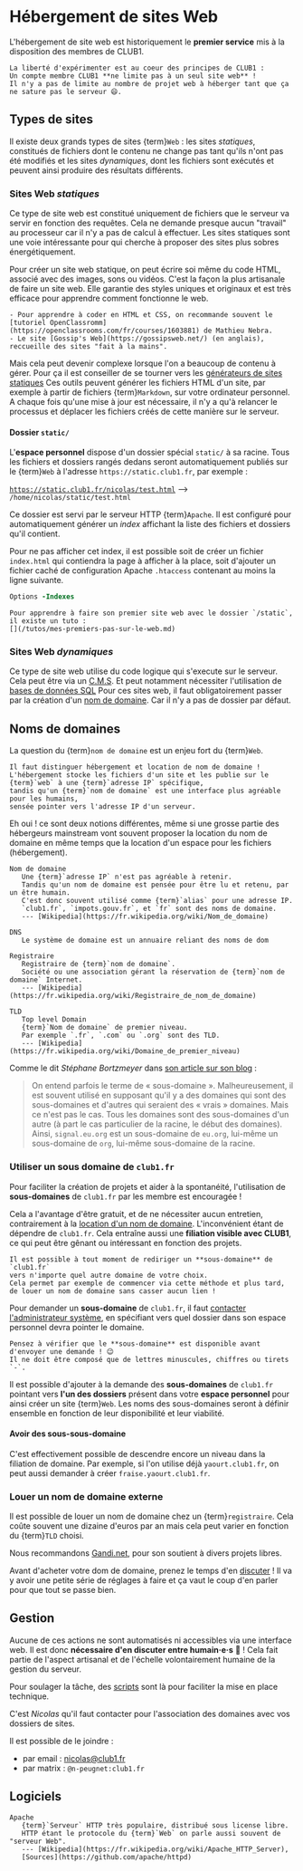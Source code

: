 Hébergement de sites Web
========================

L'hébergement de site web est historiquement le **premier service** mis à la disposition des membres de CLUB1.

```{important}
La liberté d'expérimenter est au coeur des principes de CLUB1 :
Un compte membre CLUB1 **ne limite pas à un seul site web** !
Il n'y a pas de limite au nombre de projet web à héberger tant que ça ne sature pas le serveur 😄.
```



Types de sites
--------------


Il existe deux grands types de sites {term}`Web` : les sites _statiques_,
constitués de fichiers dont le contenu ne change pas tant qu'ils n'ont pas
été modifiés et les sites _dynamiques_, dont les fichiers sont exécutés et
peuvent ainsi produire des résultats différents.

### Sites Web _statiques_

Ce type de site web est constitué uniquement de fichiers que le serveur va servir en fonction des requêtes.
Cela ne demande presque aucun "travail" au processeur car il n'y a pas de calcul à effectuer.
Les sites statiques sont une voie intéressante pour qui cherche à proposer des sites plus sobres énergétiquement.

Pour créer un site web statique, on peut écrire soi même du code HTML,
associé avec des images, sons ou vidéos.
C'est la façon la plus artisanale de faire un site web.
Elle garantie des styles uniques et originaux et est très efficace pour apprendre comment fonctionne le web.

```{tip}
- Pour apprendre à coder en HTML et CSS, on recommande souvent le [tutoriel OpenClassromm](https://openclassrooms.com/fr/courses/1603881) de Mathieu Nebra.
- Le site [Gossip's Web](https://gossipsweb.net/) (en anglais), reccueille des sites "fait à la mains".
```

Mais cela peut devenir complexe lorsque l'on a beaucoup de contenu à gérer.
Pour ça il est conseiller de se tourner vers les [générateurs de sites statiques](https://fr.wikipedia.org/wiki/G%C3%A9n%C3%A9rateur_de_site_statique)
Ces outils peuvent générer les fichiers HTML d'un site, par exemple à partir de fichiers {term}`Markdown`,
sur votre ordinateur personnel.
A chaque fois qu'une mise à jour est nécessaire, il n'y a qu'à relancer le processus et
déplacer les fichiers créés de cette manière sur le serveur.

#### Dossier `static/`

L'**espace personnel** dispose d'un dossier spécial `static/` à sa racine.
Tous les fichiers et dossiers rangés dedans seront automatiquement publiés
sur le {term}`Web` à l'adresse `https://static.club1.fr`, par exemple :

[`https://static.club1.fr/nicolas/test.html`](https://static.club1.fr/nicolas/test.html)
--> `/home/nicolas/static/test.html`

Ce dossier est servi par le serveur HTTP {term}`Apache`.
Il est configuré pour automatiquement générer un _index_ affichant la liste
des fichiers et dossiers qu'il contient.

Pour ne pas afficher cet index, il est possible soit de créer un fichier
`index.html` qui contiendra la page à afficher à la place, soit d'ajouter
un fichier caché de configuration Apache `.htaccess` contenant au moins la
ligne suivante.

```apache
Options -Indexes
```

```{tip}
Pour apprendre à faire son premier site web avec le dossier `/static`,
il existe un tuto :
[](/tutos/mes-premiers-pas-sur-le-web.md)
```

### Sites Web _dynamiques_

Ce type de site web utilise du code logique qui s'execute sur le serveur.
Cela peut être via un [C.M.S](https://fr.wikipedia.org/wiki/Syst%C3%A8me_de_gestion_de_contenu).
Et peut notamment nécessiter l'utilisation de [bases de données SQL](sql.md)
Pour ces sites web, il faut obligatoirement passer par la création d'un [nom de domaine](#noms-de-domaines).
Car il n'y a pas de dossier par défaut.


Noms de domaines
----------------

La question du {term}`nom de domaine` est un enjeu fort du {term}`Web`.

```{important}
Il faut distinguer hébergement et location de nom de domaine !
L'hébergement stocke les fichiers d'un site et les publie sur le {term}`web` à une {term}`adresse IP` spécifique,
tandis qu'un {term}`nom de domaine` est une interface plus agréable pour les humains,
sensée pointer vers l'adresse IP d'un serveur.
```

Eh oui ! ce sont deux notions différentes, même si une grosse partie des hébergeurs mainstream
vont souvent proposer la location du nom de domaine
en même temps que la location d'un espace pour les fichiers (hébergement).



```{glossary}
Nom de domaine
   Une {term}`adresse IP` n'est pas agréable à retenir.
   Tandis qu'un nom de domaine est pensée pour être lu et retenu, par un être humain.
   C'est donc souvent utilisé comme {term}`alias` pour une adresse IP.
   `club1.fr`, `impots.gouv.fr`, et `fr` sont des noms de domaine.
   --- [Wikipedia](https://fr.wikipedia.org/wiki/Nom_de_domaine)

DNS
   Le système de domaine est un annuaire reliant des noms de dom

Registraire
   Registraire de {term}`nom de domaine`.
   Société ou une association gérant la réservation de {term}`nom de domaine` Internet.
   --- [Wikipedia](https://fr.wikipedia.org/wiki/Registraire_de_nom_de_domaine)

TLD
   Top level Domain
   {term}`Nom de domaine` de premier niveau.
   Par exemple `.fr`, `.com` ou `.org` sont des TLD.
   --- [Wikipedia](https://fr.wikipedia.org/wiki/Domaine_de_premier_niveau)
```

Comme le dit *Stéphane Bortzmeyer* dans [son article sur son blog](https://www.bortzmeyer.org/parties-nom-domaine.html) :

> On entend parfois le terme de « sous-domaine ».
> Malheureusement, il est souvent utilisé en supposant qu'il y a des domaines
> qui sont des sous-domaines et d'autres qui seraient des « vrais » domaines.
> Mais ce n'est pas le cas. Tous les domaines sont des sous-domaines d'un autre
> (à part le cas particulier de la racine, le début des domaines).
> Ainsi, `signal.eu.org` est un sous-domaine de `eu.org`, lui-même un sous-domaine de `org`,
> lui-même sous-domaine de la racine.

### Utiliser un sous domaine de `club1.fr`

Pour faciliter la création de projets et aider à la spontanéité,
l'utilisation de **sous-domaines** de `club1.fr` par les membre est encouragée !

Cela a l'avantage d'être gratuit, et de ne nécessiter aucun entretien,
contrairement à la [location d'un nom de domaine](#louer-un-nom-de-domaine-externe).
L'inconvénient étant de dépendre de `club1.fr`.
Cela entraîne aussi une **filiation visible avec CLUB1**,
ce qui peut être gênant ou intéressant en fonction des projets.

```{tip}
Il est possible à tout moment de rediriger un **sous-domaine** de `club1.fr`
vers n'importe quel autre domaine de votre choix.
Cela permet par exemple de commencer via cette méthode et plus tard,
de louer un nom de domaine sans casser aucun lien !
```

Pour demander un **sous-domaine** de `club1.fr`,
il faut [contacter l'administrateur système](#gestion),
en spécifiant vers quel dossier dans son espace personnel devra pointer le domaine.

```{warning}
Pensez à vérifier que le **sous-domaine** est disponible avant d'envoyer une demande ! 😉
Il ne doit être composé que de lettres minuscules, chiffres ou tirets `-`.
```

Il est possible d'ajouter à la demande des **sous-domaines** de `club1.fr`
pointant vers **l'un des dossiers** présent dans votre **espace personnel**
pour ainsi créer un site {term}`Web`. Les noms des sous-domaines seront à définir
ensemble en fonction de leur disponibilité et leur viabilité.


#### Avoir des sous-sous-domaine


C'est effectivement possible de descendre encore un niveau dans la filiation de domaine.
Par exemple, si l'on utilise déjà `yaourt.club1.fr`, on peut aussi demander à créer `fraise.yaourt.club1.fr`.


### Louer un nom de domaine externe

Il est possible de louer un nom de domaine chez un {term}`registraire`.
Cela coûte souvent une dizaine d'euros par an mais cela peut varier en fonction du {term}`TLD` choisi.

Nous recommandons [Gandi.net](https://www.gandi.net/fr/domain), pour son soutient à divers projets libres.

Avant d'acheter votre dom de domaine, prenez le temps d'en [discuter](#gestion) !
Il va y avoir une petite série de réglages à faire
et ça vaut le coup d'en parler pour que tout se passe bien.


Gestion
-------

Aucune de ces actions ne sont automatisés ni accessibles via une interface web.
Il est donc **nécessaire d'en discuter entre humain&middot;e&middot;s** 🍺 !
Cela fait partie de l'aspect artisanal et de l'échelle volontairement humaine de la gestion du serveur.

Pour soulager la tâche,
des [scripts](https://github.com/club-1/hosting) sont là pour faciliter la mise en place technique.

C'est _Nicolas_ qu'il faut contacter pour l'association des domaines avec vos dossiers de sites.

Il est possible de le joindre :

- par email : <nicolas@club1.fr>
- par matrix : `@n-peugnet:club1.fr`




Logiciels
---------

```{glossary}
Apache
   {term}`Serveur` HTTP très populaire, distribué sous license libre.
   HTTP étant le protocole du {term}`Web` on parle aussi souvent de "serveur Web".
   --- [Wikipedia](https://fr.wikipedia.org/wiki/Apache_HTTP_Server),
   [Sources](https://github.com/apache/httpd)
```
